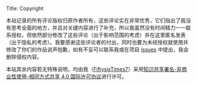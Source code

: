 Title: Copyright

本站记录的所有评论版权归原作者所有，这些评论实在非常优秀，它们指出了我没有思考全面的地方，并且对关键内容进行了补充，所以我虽然没有时间精力一一联系授权，但依然部分修改了这些评论（出于影响范围的考虑）并在这里匿名发表（出于隐私的考虑）。我要感谢这些评论者的付出，同时也要为未经授权就使用并修改了你们的作品说声抱歉，如有不妥可以联系我或在项目 [issues](https://github.com/FiftysixTimes7/myworldobservationjournal/issues) 中提出，我会删除侵权内容。

本站其余内容若无特殊说明，均由我（[FiftysixTimes7](https://github.com/FiftysixTimes7)）采用[知识共享署名-非商业性使用-相同方式共享 4.0 国际许可协议](https://creativecommons.org/licenses/by-nc-sa/4.0/)进行许可。